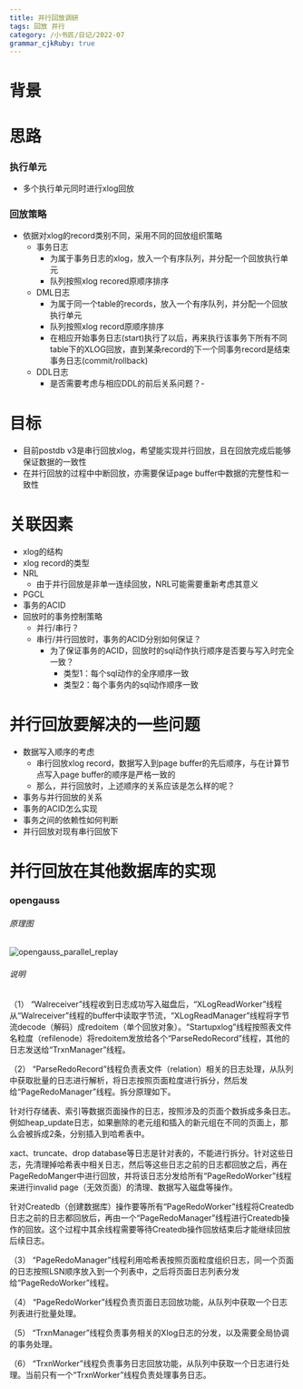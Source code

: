 ```yaml
---
title: 并行回放调研
tags: 回放 并行
category: /小书匠/日记/2022-07
grammar_cjkRuby: true
---
```

# 背景
# 思路
### 执行单元
- 多个执行单元同时进行xlog回放

### 回放策略
- 依据对xlog的record类别不同，采用不同的回放组织策略
	- 事务日志
		- 为属于事务日志的xlog，放入一个有序队列，并分配一个回放执行单元
		- 队列按照xlog recored原顺序排序
	- DML日志 
		- 为属于同一个table的records，放入一个有序队列，并分配一个回放执行单元
		- 队列按照xlog record原顺序排序
		- 在相应开始事务日志(start)执行了以后，再来执行该事务下所有不同table下的XLOG回放，直到某条record的下一个同事务record是结束事务日志(commit/rollback)
	- DDL日志
		- 是否需要考虑与相应DDL的前后关系问题？-


# 目标
- 目前postdb v3是串行回放xlog，希望能实现并行回放，且在回放完成后能够保证数据的一致性
- 在并行回放的过程中中断回放，亦需要保证page buffer中数据的完整性和一致性

# 关联因素
- xlog的结构
- xlog record的类型
- NRL
	- 由于并行回放是非单一连续回放，NRL可能需要重新考虑其意义
- PGCL
- 事务的ACID
- 回放时的事务控制策略
	- 并行/串行？
	- 串行/并行回放时，事务的ACID分别如何保证？
		- 为了保证事务的ACID，回放时的sql动作执行顺序是否要与写入时完全一致？
			- 类型1：每个sql动作的全序顺序一致
			- 类型2：每个事务内的sql动作顺序一致

# 并行回放要解决的一些问题
- 数据写入顺序的考虑
	- 串行回放xlog record，数据写入到page buffer的先后顺序，与在计算节点写入page buffer的顺序是严格一致的
	- 那么，并行回放时，上述顺序的关系应该是怎么样的呢？
- 事务与并行回放的关系
- 事务的ACID怎么实现
- 事务之间的依赖性如何判断
- 并行回放对现有串行回放下

# 并行回放在其他数据库的实现
### opengauss
###### 原理图
![opengauss_parallel_replay](https://raw.githubusercontent.com/smallfat/smallfat.github.io/master/小书匠/opengauss_parallel_replay.jpg)

###### 说明
（1） “Walreceiver”线程收到日志成功写入磁盘后，“XLogReadWorker”线程从“Walreceiver”线程的buffer中读取字节流，“XLogReadManager”线程将字节流decode（解码）成redoitem（单个回放对象）。“Startupxlog”线程按照表文件名粒度（refilenode）将redoitem发放给各个“ParseRedoRecord”线程，其他的日志发送给“TrxnManager”线程。

（2） “ParseRedoRecord”线程负责表文件（relation）相关的日志处理，从队列中获取批量的日志进行解析，将日志按照页面粒度进行拆分，然后发给“PageRedoManager”线程。拆分原理如下。

针对行存储表、索引等数据页面操作的日志，按照涉及的页面个数拆成多条日志。例如heap_update日志，如果删除的老元组和插入的新元组在不同的页面上，那么会被拆成2条，分别插入到哈希表中。

xact、truncate、drop database等日志是针对表的，不能进行拆分。针对这些日志，先清理掉哈希表中相关日志，然后等这些日志之前的日志都回放之后，再在PageRedoManger中进行回放，并将该日志分发给所有“PageRedoWorker”线程来进行invalid page（无效页面）的清理、数据写入磁盘等操作。

针对Createdb（创建数据库）操作要等所有“PageRedoWorker”线程将Createdb日志之前的日志都回放后，再由一个“PageRedoManager”线程进行Createdb操作的回放。这个过程中其余线程需要等待Createdb操作回放结束后才能继续回放后续日志。

（3） “PageRedoManager”线程利用哈希表按照页面粒度组织日志，同一个页面的日志按照LSN顺序放入到一个列表中，之后将页面日志列表分发给“PageRedoWorker”线程。

（4） “PageRedoWorker”线程负责页面日志回放功能，从队列中获取一个日志列表进行批量处理。

（5） “TrxnManager”线程负责事务相关的Xlog日志的分发，以及需要全局协调的事务处理。

（6） “TrxnWorker”线程负责事务日志回放功能，从队列中获取一个日志进行处理。当前只有一个“TrxnWorker”线程负责处理事务日志。

